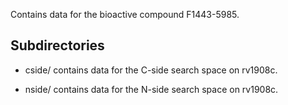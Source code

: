 Contains data for the bioactive compound F1443-5985.

## Subdirectories

- cside/ contains data for the C-side search space on rv1908c.

- nside/ contains data for the N-side search space on rv1908c.

